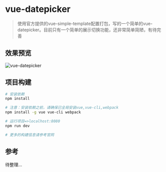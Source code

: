 # vue-datepicker

> 使用官方提供的vue-simple-template配置打包，写的一个简单的vue-datepicker。目前只有一个简单的展示切换功能，还非常简单简陋，有待完善

## 效果预览

 ![vue-datepicker](D:\Administrator\Desktop\vue-datepicker.gif)

## 项目构建

``` bash
# 安装依赖
npm install

# 注意：安装依赖之前，请确保已全局安装vue,vue-cli,webpack
npm install -g vue vue-cli webpack

# 运行项目=>localhost:8080
npm run dev

# 更多的构建信息请参考官网
```

## 参考

待整理...